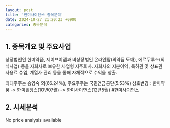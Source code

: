 ```yaml
---
layout: post
title: '한미사이언스 종목분석'
date: 2024-10-27 21:20:23 +0900
categories: 종목분석
---
```


## 1. 종목개요 및 주요사업

상장법인인 한미약품, 제이브이엠과 비상장법인 온라인팜(의약품 도매), 에르무루스(외식사업) 등을 자회사로 보유한 사업형 지주회사. 자회사의 지분이익, 특허권 및 상표권 사용료 수입, 계열사 관리 등을 통해 자체적으로 수익을 창출.

최대주주는 송영숙 외(66.24%), 주요주주는 국민연금공단(5.53%) 상호변경 : 한미약품 -> 한미홀딩스(10년07월) -> 한미사이언스(12년5월)
[#한미사이언스](#)

## 2. 시세분석

No price analysis available
